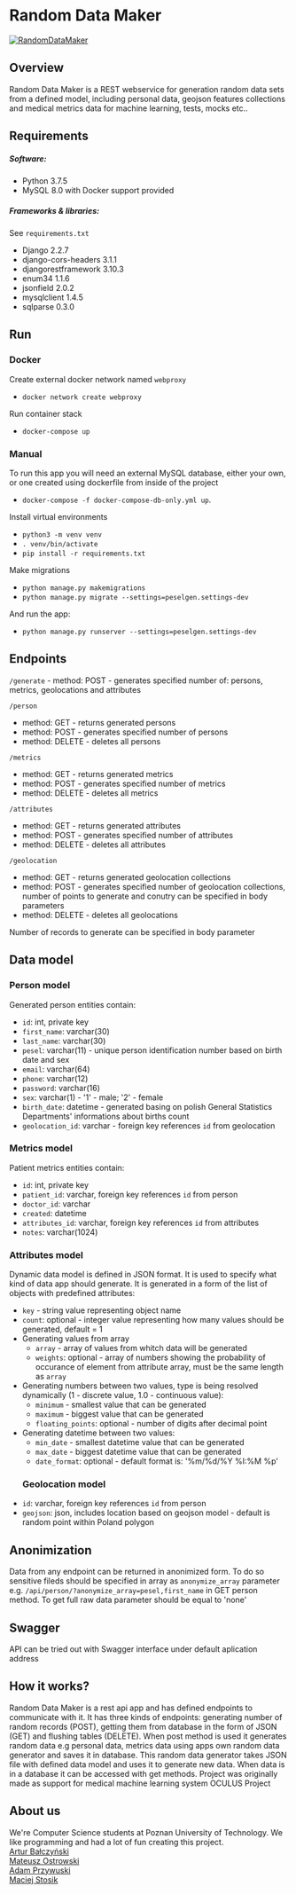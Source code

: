 # Random Data Maker
[![RandomDataMaker](https://circleci.com/gh/RandomDataMaker/rdm-services.svg?style=shield)](https://circleci.com/gh/RandomDataMaker/rdm-services)
## Overview
Random Data Maker is a REST webservice for generation random data sets from a defined model, including personal data, geojson features collections and medical metrics data for machine learning, tests, mocks etc..

## Requirements 
##### Software: 
* Python 3.7.5
* MySQL 8.0 with Docker support provided
##### Frameworks & libraries:
See `requirements.txt`
* Django 2.2.7
* django-cors-headers 3.1.1
* djangorestframework 3.10.3
* enum34 1.1.6
* jsonfield 2.0.2
* mysqlclient 1.4.5
* sqlparse 0.3.0

## Run  
### Docker
Create external docker network named `webproxy` 
* `docker network create webproxy`

Run container stack
* `docker-compose up`
### Manual
To run this app you will need an external MySQL database, either your own, or one created using dockerfile from inside of the project
* `docker-compose -f docker-compose-db-only.yml up`. 

Install virtual environments 
* `python3 -m venv venv`
 * `. venv/bin/activate`
 * `pip install -r requirements.txt`

Make migrations
* `python manage.py makemigrations`
* `python manage.py migrate --settings=peselgen.settings-dev`

And run the app: 
* `python manage.py runserver --settings=peselgen.settings-dev`

## Endpoints
`/generate` - method: POST - generates specified number of: persons, metrics, geolocations and attributes  
  
`/person`  
  - method: GET - returns generated persons  
  - method: POST - generates specified number of persons  
  - method: DELETE - deletes all persons  
  
`/metrics`  
  - method: GET - returns generated metrics  
  - method: POST - generates specified number of metrics  
  - method: DELETE - deletes all metrics  
    
  `/attributes`  
  - method: GET - returns generated attributes  
  - method: POST - generates specified number of attributes  
  - method: DELETE - deletes all attributes  
  
`/geolocation`  
  - method: GET - returns generated geolocation collections  
  - method: POST - generates specified number of geolocation collections, number of points to generate and conutry can be specified in body parameters  
  - method: DELETE - deletes all geolocations  
  
Number of records to generate can be specified in body parameter  
  
## Data model  
### Person model  
Generated person entities contain: 
* `id`: int, private key
* `first_name`: varchar(30)
* `last_name`: varchar(30)
* `pesel`: varchar(11) - unique person identification number based on birth date and sex
* `email`: varchar(64)
* `phone`: varchar(12)
* `password`: varchar(16)
* `sex`: varchar(1) - '1' - male; '2' - female
* `birth_date`: datetime - generated basing on polish General Statistics Departments' informations about births count
* `geolocation_id`: varchar - foreign key references `id` from geolocation  

### Metrics model  
Patient metrics entities contain: 
* `id`: int, private key
* `patient_id`: varchar, foreign key references `id` from person
* `doctor_id`: varchar
* `created`: datetime 
* `attributes_id`: varchar, foreign key references `id` from attributes
* `notes`: varchar(1024) 

### Attributes model 
Dynamic data model is defined in JSON format. It is used to specify what kind of data app should generate. It is generated in a form of the list of objects with predefined attributes:  
* `key` - string value representing object name  
* `count`: optional - integer value representing how many values should be generated, default = 1  
* Generating values from array  
  - `array` - array of values from whitch data will be generated  
  - `weights`: optional - array of numbers showing the probability of occurance of element from attribute array, must be the same length as `array`  
* Generating numbers between two values, type is being resolved dynamically (1 - discrete value, 1.0 - continuous value):  
  - `minimum` - smallest value that can be generated  
  - `maximum` - biggest value that can be generated  
  - `floating_points`: optional - number of digits after decimal point    
* Generating datetime between two values:  
  - `min_date` - smallest datetime value that can be generated  
  - `max_date` - biggest datetime value that can be generated  
  - `date_format`: optional - default format is: '%m/%d/%Y %I:%M %p'  
  ### Geolocation model  
* `id`: varchar, foreign key references `id` from person  
* `geojson`: json, includes location based on geojson model - default is random point within Poland polygon  

## Anonimization  
Data from any endpoint can be returned in anonimized form. To do so sensitive fileds should be specified in array as `anonymize_array` parameter e.g. `/api/person/?anonymize_array=pesel,first_name` in GET person method. To get full raw data parameter should be equal to 'none'  

## Swagger  
API can be tried out with Swagger interface under default aplication address  

## How it works?
Random Data Maker is a rest api app and has defined endpoints to communicate with it. It has three kinds of endpoints: generating number of random records (POST), getting them from database in the form of JSON (GET) and flushing tables (DELETE). When post method is used it generates random data e.g personal data, metrics data using apps own random data generator and saves it in database. This random data generator takes JSON file with defined data model and uses it to generate new data. When data is in a database it can be accessed with get methods. Project was originally made as support for medical machine learning system OCULUS Project

## About us 
We're Computer Science students at Poznan University of Technology. We like programming and had a lot of fun creating this project.  
[Artur Bałczyński](https://github.com/arturbalcz)  
[Mateusz Ostrowski](https://github.com/matostr98)  
[Adam Przywuski](https://github.com/adamprzywuski)  
[Maciej Stosik](https://github.com/SaronTetra)  
